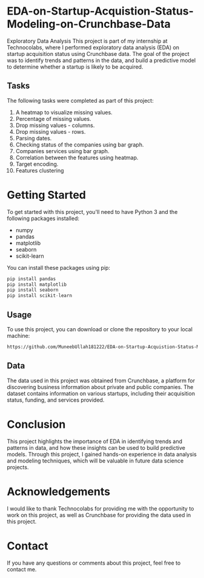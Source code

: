 # EDA-on-Startup-Acquistion-Status-Modeling-on-Crunchbase-Data
Exploratory Data Analysis
This project is part of my internship at Technocolabs, where I performed exploratory data analysis (EDA) on startup acquisition status using Crunchbase data. The goal of the project was to identify trends and patterns in the data, and build a predictive model to determine whether a startup is likely to be acquired.

## Tasks
The following tasks were completed as part of this project:

1. A heatmap to visualize missing values.
2. Percentage of missing values.
3. Drop missing values - columns.
4. Drop missing values - rows.
4. Parsing dates.
5. Checking status of the companies using bar graph.
6. Companies services using bar graph.
7. Correlation between the features using heatmap.
8. Target encoding.
9. Features clustering

# Getting Started
To get started with this project, you'll need to have Python 3 and the following packages installed:

* numpy
* pandas
* matplotlib
* seaborn
* scikit-learn

You can install these packages using pip:


```Python
pip install pandas 
pip install matplotlib 
pip install seaborn 
pip install scikit-learn
```
## Usage
To use this project, you can download or clone the repository to your local machine:
```bash 
https://github.com/MuneebUllah181222/EDA-on-Startup-Acquistion-Status-Modeling-on-Crunchbase-Data.git
```
## Data
The data used in this project was obtained from Crunchbase, a platform for discovering business information about private and public companies. The dataset contains information on various startups, including their acquisition status, funding, and services provided.

# Conclusion
This project highlights the importance of EDA in identifying trends and patterns in data, and how these insights can be used to build predictive models. Through this project, I gained hands-on experience in data analysis and modeling techniques, which will be valuable in future data science projects.

# Acknowledgements
I would like to thank Technocolabs for providing me with the opportunity to work on this project, as well as Crunchbase for providing the data used in this project.

# Contact
If you have any questions or comments about this project, feel free to contact me.
